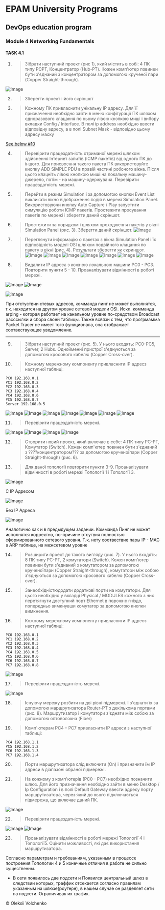 # EPAM University Programs

## DevOps education program
### Module 4 Networking Fundamentals


#### TASK 4.1

1. > Зібрати наступний проект (рис 1), який містить в собі: 4 ПК типу PCPT, Концентратор (Hub-PT). Кожен комп'ютер повинен бути з'єднаний з
концентратором за допомогою крученої пари (Copper Straight-through).

![Image](https://github.com/Twicer/DevOps_online_Dnipro_2020Q42021Q1/blob/master/m4/task4.1/screens/1-8/1.jpg)

2. > Зберегти проект і його скріншот
3. > Кожному ПК привласнити унікальну IP адресу. Для її призначення
необхідно зайти в меню конфігурації ПК шляхом одноразового клацання по
ньому лівою кнопкою миші і вибору вкладки Config / Interface. В полі ip
address необхідно ввести відповідну адресу, а в полі Subnet Mask - відповідно
цьому адресу маску

[See below #10 ](https://github.com/Twicer/DevOps_online_Dnipro_2020Q42021Q1/blob/master/m4/task4.1/screens/9-11/)


4. > Перевірити працездатність отриманої мережі шляхом здійснення
Інтернет запитів (ICMP пакетів) від одного ПК до іншого. Для присвоєння
такого пакета ПК використовуйте кнопку ADD SIMPLE PDU в правій частині
робочого вікна. Після цього клацніть лівою кнопкою миші на локальну
машину-джерело, потім - на машину-одержувача. Перевірити працездатність
мережі.

5. > Перейти в режим Simulation і за допомогою кнопки Event List
викликати вікно відображення подій в мережі Simulation Panel.
Використовуючи кнопку Auto Capture / Play запустити симуляцію
роботи ICMP пакетів. Простежити просування пакетів по мережі і зберегти
даний скріншот.

6. > Простежити за порядком і шляхом проходження пакетів у вікні
Simulation Panel (рис. 3). Зберегти даний скріншот.
![Image](https://github.com/Twicer/DevOps_online_Dnipro_2020Q42021Q1/blob/master/m4/task4.1/screens/1-8/9_step6.jpg)
7. > Переглянути інформацію о пакетах з вікна Simulation Panel і їх
відповідність моделі OSI шляхом подвійного клацання по пакету в вікні (рис.
4). Результати зберегти як скриншот.
![Image](https://github.com/Twicer/DevOps_online_Dnipro_2020Q42021Q1/blob/master/m4/task4.1/screens/1-8/2.jpg)
![Image](https://github.com/Twicer/DevOps_online_Dnipro_2020Q42021Q1/blob/master/m4/task4.1/screens/1-8/3.jpg)
![Image](https://github.com/Twicer/DevOps_online_Dnipro_2020Q42021Q1/blob/master/m4/task4.1/screens/1-8/4.jpg)
![Image](https://github.com/Twicer/DevOps_online_Dnipro_2020Q42021Q1/blob/master/m4/task4.1/screens/1-8/5.jpg)
![Image](https://github.com/Twicer/DevOps_online_Dnipro_2020Q42021Q1/blob/master/m4/task4.1/screens/1-8/11_transmited.jpg)
![Image](https://github.com/Twicer/DevOps_online_Dnipro_2020Q42021Q1/blob/master/m4/task4.1/screens/1-8/12_recieved_back.jpg)
![Image](https://github.com/Twicer/DevOps_online_Dnipro_2020Q42021Q1/blob/master/m4/task4.1/screens/1-8/13.jpg)

8. > Видалити IP адреса з кожною локальною машини PC0 - PC3.
Повторити пункти 5 - 10. Проаналізувати відмінності в роботі мережі.

![Image](https://github.com/Twicer/DevOps_online_Dnipro_2020Q42021Q1/blob/master/m4/task4.1/screens/1-8/10.jpg)
![Image](https://github.com/Twicer/DevOps_online_Dnipro_2020Q42021Q1/blob/master/m4/task4.1/screens/1-8/14.jpg)

![Image](https://github.com/Twicer/DevOps_online_Dnipro_2020Q42021Q1/blob/master/m4/task4.1/screens/1-8/1.gif)

При отстуствии стевых адресов, комманда пинг не может выполнятся, т.к. находится на другом уровне сетевой модели OSI. Искл. комманда arping - которая работает на канальном уровне по-средством Broadcast расссылки и сбора своей таблицы.
Также всвязи с тем, что прогрмамма Packet Tracer не имеет того функционала, она отображает соотвествующее уведомление.

***

9. > Зібрати наступний проект (рис. 5). У нього входять: PC0-PC5, Server, 2  Hubs.  Однойменні  пристрої  з'єднуються  за  допомогою  кросового  кабелю (Copper Cross-over).
10. > Кожному мережному компоненту привласнити IP адресз наступної таблиці:
```
PC0 192.168.0.1
PC1 192.168.0.2
PC2 192.168.0.3
PC3 192.168.0.4
PC4 192.168.0.6
PC5 192.168.0.7
Server 192.168.0.5
```
![Image](https://github.com/Twicer/DevOps_online_Dnipro_2020Q42021Q1/blob/master/m4/task4.1/screens/9-11/1.jpg)
![Image](https://github.com/Twicer/DevOps_online_Dnipro_2020Q42021Q1/blob/master/m4/task4.1/screens/9-11/2.jpg)
![Image](https://github.com/Twicer/DevOps_online_Dnipro_2020Q42021Q1/blob/master/m4/task4.1/screens/9-11/3.jpg)
![Image](https://github.com/Twicer/DevOps_online_Dnipro_2020Q42021Q1/blob/master/m4/task4.1/screens/9-11/4.jpg)
![Image](https://github.com/Twicer/DevOps_online_Dnipro_2020Q42021Q1/blob/master/m4/task4.1/screens/9-11/5.jpg)
![Image](https://github.com/Twicer/DevOps_online_Dnipro_2020Q42021Q1/blob/master/m4/task4.1/screens/9-11/6.jpg)
![Image](https://github.com/Twicer/DevOps_online_Dnipro_2020Q42021Q1/blob/master/m4/task4.1/screens/9-11/7.jpg)

11. > Перевірити працездатність мережі.

![Image](https://github.com/Twicer/DevOps_online_Dnipro_2020Q42021Q1/blob/master/m4/task4.1/screens/9-11/8.jpg)
![Image](https://github.com/Twicer/DevOps_online_Dnipro_2020Q42021Q1/blob/master/m4/task4.1/screens/9-11/broadcast_traffic_and_collision.gif)
![Image](https://github.com/Twicer/DevOps_online_Dnipro_2020Q42021Q1/blob/master/m4/task4.1/screens/9-11/worked2.gif)
![Image](https://github.com/Twicer/DevOps_online_Dnipro_2020Q42021Q1/blob/master/m4/task4.1/screens/9-11/worked.gif)

12. > Створити  новий  проект,  який  включає  в  себе:  4  ПК  типу  PC-PT, Комутатор    (Switch).    Кожен    комп'ютер    повинен    бути    з'єднаний    з ????концентратором???  за допомогою  крученоїпари  (Copper  Straight-through)  (рис. 6).
13. > Для   даної   топології   повторити   пункти   3-9.   Проаналізувати відмінності в роботі мережі Топології 1 і Топології 3.

![Image](https://github.com/Twicer/DevOps_online_Dnipro_2020Q42021Q1/blob/master/m4/task4.1/screens/12-14/1.jpg)

C IP Адресом

![Image](https://github.com/Twicer/DevOps_online_Dnipro_2020Q42021Q1/blob/master/m4/task4.1/screens/12-14/with_ip.gif)

Без IP Адреса

![Image](https://github.com/Twicer/DevOps_online_Dnipro_2020Q42021Q1/blob/master/m4/task4.1/screens/12-14/without_ip.gif)

Аналогично как и в предыдущем задании. Комманда Пинг не может исполнятся корректно, по-причине отсутвия полностью сформированного сетевого уровня. Т.к. нету соотвествие пары IP - MAC в ARP таблице, на межсетевом уровне

14. > Розширити проект до такого вигляду (рис. 7). У нього входять: 8 ПК типу PC-PT, 2 комутатори (Switch). Кожен комп'ютер повинен бути з'єднаний з   комутатором   за   допомогою   крученоїпари   (Copper   Straight-through), комутатори  між  собою з'єднуються  за допомогою кросового кабелю (Copper Cross-over).
15. > Занеобхідністюдодати  додаткові  порти  на  комутатори.  Для  цього необхідно  у  вкладці  Physical  /  MODULES  кожного  з  них  перетягнути доступний порт Ethernet в порожнє гніздо, попередньо вимкнувши комутатор за допомогою кнопки вимкнення.
16. > Кожному мережному компоненту привласнити IP адресз наступної таблиці:

```
PC0 192.168.0.1
PC1 192.168.0.2
PC2 192.168.0.3
PC3 192.168.0.4
PC4 192.168.0.5
PC5 192.168.0.6
PC6 192.168.0.7
PC7 192.168.0.8
```

![Image](https://github.com/Twicer/DevOps_online_Dnipro_2020Q42021Q1/blob/master/m4/task4.1/screens/15-17/1.jpg)

17. > Перевірити працездатність мережі. 

![Image](https://github.com/Twicer/DevOps_online_Dnipro_2020Q42021Q1/blob/master/m4/task4.1/screens/15-17/2.gif)

18. > Існуючу мережу розбити на дві рівні підмережі. І з'єднати їх за
допомогою маршрутизатора Router-PT з декількома портами (рис. 8).
Маршрутизатор і комутатори з'єднати між собою за допомогою оптоволокна
(Fiber)
19. > Комп'ютерам РС4 – РС7 привласнити IP адреси з наступної
таблиці:
```
PC4 192.168.1.1
PC5 192.168.1.2
PC6 192.168.1.3
PC7 192.168.1.4
```
20. > Порти маршрутизатора слід включити (On) і призначити їм IP
адреси в діапазоні обраної підмережі.
21. > На кожному з комп'ютерів (РС0 - РС7) необхідно позначити шлюз.
Для його призначення необхідно зайти в меню Desktop / Ip Configuration і в
полі Default Gateway ввести адресу порту маршрутизатора, через який до
нього підключається підмережа, що включає даний ПК.

![Image](https://github.com/Twicer/DevOps_online_Dnipro_2020Q42021Q1/blob/master/m4/task4.1/screens/18-22/1.jpg)

22. > Перевірити працездатність мережі.

![Image](https://github.com/Twicer/DevOps_online_Dnipro_2020Q42021Q1/blob/master/m4/task4.1/screens/18-22/2.jpg)
![Image](https://github.com/Twicer/DevOps_online_Dnipro_2020Q42021Q1/blob/master/m4/task4.1/screens/18-22/3.gif)

23. > Проаналізувати відмінності в роботі мережі Топології 4 і Топології5. Оцінити можливості, які дає використання маршрутизатора.

Согласно параметрам и требованиям, указанным в процессе построения Топологии 4 и 5 конечные отличия в работе не сильно существенны.
* В сети появилось две подсети и Появился центральный шлюз в следствии которых, траффик отсекается согласно правилам указанным на шлюзе(роутере), в нашем случае он разделяет сети на подсети. Ограничивая их трафик.

 

© Oleksii Volchenko 
